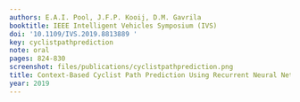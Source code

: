 ```yaml
---
authors: E.A.I. Pool, J.F.P. Kooij, D.M. Gavrila
booktitle: IEEE Intelligent Vehicles Symposium (IVS)
doi: '10.1109/IVS.2019.8813889 '
key: cyclistpathprediction
note: oral
pages: 824-830
screenshot: files/publications/cyclistpathprediction.png
title: Context-Based Cyclist Path Prediction Using Recurrent Neural Networks
year: 2019
---
```


